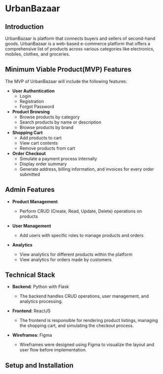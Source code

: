 # UrbanBazaar

## Introduction
UrbanBazaar is platform that connects buyers and sellers of second-hand goods. UrbanBazaar is a web-based e-commerce platform that offers a comprehensive list of products across various categories like electronics, mobiles, clothes, and groceries.

## Minimum Viable Product(MVP) Features
The MVP of UrbanBazaar will include the following features:
- **User Authentication**
    - Login
    - Registration
    - Forgot Password
- **Product Browsing**
    - Browse products by category
    - Search products by name or description
    - Browse products by brand
- **Shopping Cart**
    - Add products to cart
    - View cart contents
    - Remove products from cart
- **Order Checkout**
    - Simulate a payment process internally
    - Display order summary
    - Generate address, billing information, and invoices for every order submitted

## Admin Features

- **Product Management**
  - Perform CRUD (Create, Read, Update, Delete) operations on products

- **User Management**
  - Add users with specific roles to manage products and orders

- **Analytics**
  - View analytics for different products within the platform
  - View analytics for orders made by customers

## Technical Stack

- **Backend**: Python with Flask
  - The backend handles CRUD operations, user management, and analytics processing.
  
- **Frontend**: ReactJS
  - The frontend is responsible for rendering product listings, managing the shopping cart, and simulating the checkout process.

- **Wireframes**: Figma
  - Wireframes were designed using Figma to visualize the layout and user flow before implementation.

## Setup and Installation

